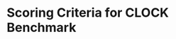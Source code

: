 # Scoring Criteria for CLOCK Benchmark
<!-- User will populate this file with specific scoring criteria -->

